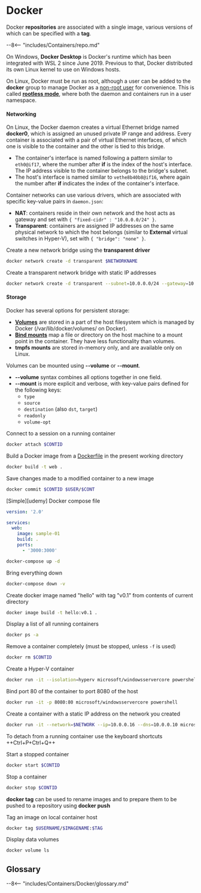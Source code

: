 # Docker

Docker **repositories** are associated with a single image, various versions of which can be specified with a **tag**.

--8<-- "includes/Containers/repo.md"

On Windows, **Docker Desktop** is Docker's runtime which has been integrated with WSL 2 since June 2019. 
Previous to that, Docker distributed its own Linux kernel to use on Windows hosts.

On Linux, Docker must be run as root, although a user can be added to the **docker** group to manage Docker as a [non-root user](https://docs.docker.com/engine/install/linux-postinstall/) for convenience.
This is called [**rootless mode**](https://docs.docker.com/engine/security/rootless/), where both the daemon and containers run in a user namespace.


#### Networking

On Linux, the Docker daemon creates a virtual Ethernet bridge named **docker0**, which is assigned an unused private IP range and address.
Every container is associated with a pair of virtual Ethernet interfaces, of which one is visible to the container and the other is tied to this bridge.

- The container's interface is named following a pattern similar to `eth0@if17`, where the number after **if** is the index of the host's interface.
The IP address visible to the container belongs to the bridge's subnet.
- The host's interface is named similar to `vethe8b40b8@if16`, where again the number after **if** indicates the index of the container's interface.

Container networks can use various drivers, which are associated with specific key-value pairs in `daemon.json`:

- **NAT**: containers reside in their own network and the host acts as gateway and set with `{ "fixed-cidr" : "10.0.0.0/24" }`.
- **Transparent**: containers are assigned IP addresses on the same physical network to which the host belongs (similar to **External** virtual switches in Hyper-V), set with `{ "bridge": "none" }`.

Create a new network bridge using the **transparent driver**
```sh
docker network create -d transparent $NETWORKNAME
```
Create a transparent network bridge with static IP addresses
```sh
docker network create -d transparent --subnet=10.0.0.0/24 --gateway=10.0.0.1 $NETWORK
```

#### Storage

Docker has several options for persistent storage:

- [**Volumes**](https://docs.docker.com/storage/volumes/) are stored in a part of the host filesystem which is managed by Docker (/var/lib/docker/volumes/ on Docker).
- [**Bind mounts**](https://docs.docker.com/storage/bind-mounts/) map a file or directory on the host machine to a mount point in the container. They have less functionality than volumes.
- **tmpfs mounts** are stored in-memory only, and are available only on Linux.

Volumes can be mounted using **--volume** or **--mount**.

- **--volume** syntax combines all options together in one field.
- **--mount** is more explicit and verbose, with key-value pairs defined for the following keys:
    - `type`
    - `source`
    - `destination` (also `dst`, `target`)
    - `readonly`
    - `volume-opt`

Connect to a session on a running container
```sh
docker attach $CONTID
```

Build a Docker image from a [Dockerfile](#dockerfile) in the present working directory
```sh
docker build -t web .
```

Save changes made to a modified container to a new image
```sh
docker commit $CONTID $USER/$CONT
```

[Simple][udemy] Docker compose file
```yaml
version: '2.0'

services:
  web:
    image: sample-01
    build: .
    ports:
      - '3000:3000'
```

```sh
docker-compose up -d
```

Bring everything down
```sh
docker-compose down -v
```

Create docker image named "hello" with tag "v0.1" from contents of current directory
```sh
docker image build -t hello:v0.1 .
```

Display a list of all running containers
```sh
docker ps -a
```

Remove a container completely (must be stopped, unless `-f` is used)
```sh
docker rm $CONTID
```

Create a Hyper-V container
```sh
docker run -it --isolation=hyperv microsoft/windowsservercore powershell
```

Bind port 80 of the container to port 8080 of the host
```sh
docker run -it -p 8080:80 microsoft/windowsservercore powershell
```

Create a container with a static IP address on the network you created
```sh
docker run -it --network=$NETWORK --ip=10.0.0.16 --dns=10.0.0.10 microsoft/windowsservercore powershell
```

To detach from a running container use the keyboard shortcuts ++Ctrl+P+Ctrl+Q++

Start a stopped container
```sh
docker start $CONTID
```

Stop a container
```sh
docker stop $CONTID
```

**docker tag** can be used to rename images and to prepare them to be pushed to a repository using **docker push**

Tag an image on local container host
```sh
docker tag $USERNAME/$IMAGENAME:$TAG
```

Display data volumes
```sh
docker volume ls
```

## Glossary

--8<-- "includes/Containers/Docker/glossary.md"